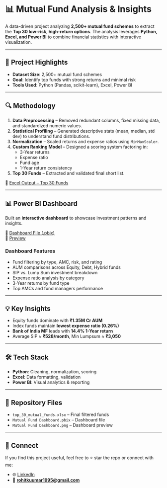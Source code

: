 # 📊 Mutual Fund Analysis & Insights

A data-driven project analyzing **2,500+ mutual fund schemes** to extract the **Top 30 low-risk, high-return options**. 
The analysis leverages **Python, Excel, and Power BI** to combine financial statistics with interactive visualization.

---

## 🚀 Project Highlights
- **Dataset Size**: 2,500+ mutual fund schemes  
- **Goal**: Identify top funds with strong returns and minimal risk  
- **Tools Used**: Python (Pandas, scikit-learn), Excel, Power BI  

---

## 🔍 Methodology
1. **Data Preprocessing** – Removed redundant columns, fixed missing data, and standardized numeric values.  
2. **Statistical Profiling** – Generated descriptive stats (mean, median, std dev) to understand fund distributions.  
3. **Normalization** – Scaled returns and expense ratios using `MinMaxScaler`.  
4. **Custom Ranking Model** – Designed a scoring system factoring in:  
   - 3-Year returns  
   - Expense ratio  
   - Fund age  
   - 1-Year return consistency  
5. **Top 30 Funds** – Extracted and validated final short list.  

📂 [Excel Output – Top 30 Funds](https://github.com/niravtrivedi23/Mutual-Fund-Analysis/blob/main/top_30_mutual_funds.xlsx)  

---

## 📊 Power BI Dashboard
Built an **interactive dashboard** to showcase investment patterns and insights.  

🔗 [Dashboard File (.pbix)](https://github.com/niravtrivedi23/Mutual-Fund-Analysis/blob/main/Mutual%20Fund%20Dashboard.pbix)  
🔗 [Preview](https://github.com/niravtrivedi23/Mutual-Fund-Analysis/blob/main/Mutual%20Fund%20Dashboard%20.png)  

### Dashboard Features
- Fund filtering by type, AMC, risk, and rating  
- AUM comparisons across Equity, Debt, Hybrid funds  
- SIP vs. Lump Sum investment breakdown  
- Expense ratio analysis by category  
- 3-Year returns by fund type  
- Top AMCs and fund managers performance  

---

## 💡 Key Insights
- Equity funds dominate with **₹1.35M Cr AUM**  
- Index funds maintain **lowest expense ratio (0.26%)**  
- **Bank of India MF** leads with **14.4% 1-Year return**  
- Average SIP ≈ **₹528/month**, Min Lumpsum ≈ **₹3,050**  

---

## 🛠️ Tech Stack
- **Python**: Cleaning, normalization, scoring  
- **Excel**: Data formatting, validation  
- **Power BI**: Visual analytics & reporting  

---

## 📂 Repository Files
- `top_30_mutual_funds.xlsx` – Final filtered funds  
- `Mutual Fund Dashboard.pbix` – Dashboard file  
- `Mutual Fund Dashboard.png` – Dashboard preview  

---

## 🤝 Connect
If you find this project useful, feel free to ⭐ star the repo or connect with me:  
- 🌐 [LinkedIn](https://www.linkedin.com/in/rohitkumar010/)  
- 📧 **rohitkuumar1995@gmail.com**
